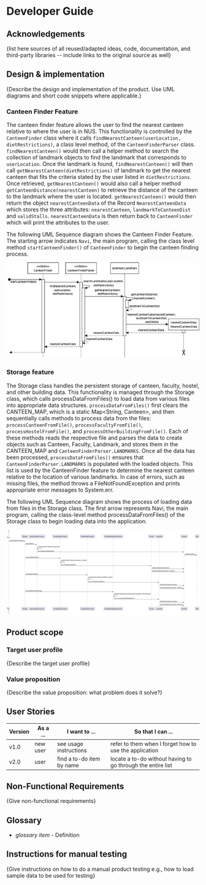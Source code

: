 # Developer Guide

## Acknowledgements

{list here sources of all reused/adapted ideas, code, documentation, and third-party libraries -- include links to the original source as well}

## Design & implementation

{Describe the design and implementation of the product. Use UML diagrams and short code snippets where applicable.}
### Canteen Finder Feature 
The canteen finder feature allows the user to find the nearest canteen relative to where the user is in NUS.
This functionality is controlled by the `CanteenFinder` class where it calls `findNearestCanteen(userLocation, dietRestrictions)`, 
a class level method, of the `CanteenFinderParser` class. `findNearestCanteen()` would then call a helper 
method to search the collection of landmark objects to find the landmark that corresponds to `userLocation`. Once the landmark is found,
`findNearestCanteen()` will then call `getNearestCanteen(dietRestrictions)` of landmark to get the nearest canteen that fits the criteria
stated by the user listed in `dietRestrictions`. Once retrieved, `getNearestCanteen()` would also call a helper method 
`getCanteenDistance(nearestCanteen)` to retrieve the distance of the canteen to the landmark where the user is located.
`getNearestCanteen()` would then return the object `nearestCanteenData` of the Record `NearestCanteenData` which stores the three attributes: 
`nearestCanteen`, `landmarkToCanteenDist` and `validStalls`. `nearestCanteenData` is then return back to `CanteenFinder` which will print
the attributes to the user.

The following UML Sequence diagram shows the Canteen Finder Feature. The starting arrow indicates `Navi`, the main program, calling the class
level method `startCanteenFinder()` of `CanteenFinder` to begin the canteen finding process.

![CanteenFinderDiagram.drawio.png](diagrams/CanteenFinderDiagram.drawio.png)

### Storage feature
The Storage class handles the persistent storage of canteen, faculty, hostel, and other building data. 
This functionality is managed through the Storage class, which calls processDataFromFiles() to load data from various 
files into appropriate data structures. `processDataFromFiles()` first clears the CANTEEN_MAP, which is a 
static Map<String, Canteen>, and then sequentially calls methods to process data from the files: `processCanteenFromFile()`,
`processFacultyFromFile()`, `processHostelFromFile()`, and `processOtherBuildingFromFile()`. Each of these methods reads the 
respective file and parses the data to create objects such as Canteen, Faculty, Landmark, and stores them in the CANTEEN_MAP 
and `CanteenFinderParser.LANDMARKS`. Once all the data has been processed, `processDataFromFiles()` ensures that
`CanteenFinderParser.LANDMARKS` is populated with the loaded objects. This list is used by the CanteenFinder feature to 
determine the nearest canteen relative to the location of various landmarks. In case of errors, such as missing files, 
the method throws a FileNotFoundException and prints appropriate error messages to System.err.

The following UML Sequence diagram shows the process of loading data from files in the Storage class. 
The first arrow represents Navi, the main program, calling the class-level method processDataFromFiles() of the 
Storage class to begin loading data into the application.

![](diagrams/StorageRefactored.png)


## Product scope
### Target user profile

{Describe the target user profile}

### Value proposition

{Describe the value proposition: what problem does it solve?}

## User Stories

|Version| As a ... | I want to ... | So that I can ...|
|--------|----------|---------------|------------------|
|v1.0|new user|see usage instructions|refer to them when I forget how to use the application|
|v2.0|user|find a to-do item by name|locate a to-do without having to go through the entire list|

## Non-Functional Requirements

{Give non-functional requirements}

## Glossary

* *glossary item* - Definition

## Instructions for manual testing

{Give instructions on how to do a manual product testing e.g., how to load sample data to be used for testing}
